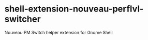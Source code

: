 shell-extension-nouveau-perflvl-switcher
========================================

Nouveau PM Switch helper extension for Gnome Shell
